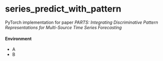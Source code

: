 # series_predict_with_pattern

PyTorch implementation for paper *PARTS: Integrating Discriminative Pattern Representations for Multi-Source Time Series Forecasting*

#### Environment
 - A
 - B
